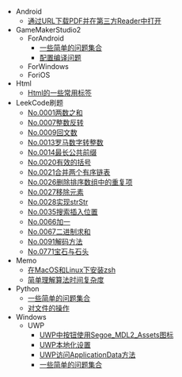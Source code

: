 - Android
	- [通过URL下载PDF并在第三方Reader中打开](Android\通过URL下载PDF并在第三方Reader中打开.md)
- GameMakerStudio2
	- ForAndroid
		- [一些简单的问题集合](GameMakerStudio2\ForAndroid\一些简单的问题集合.md)
		- [配置编译问题](GameMakerStudio2\ForAndroid\配置编译问题.md)
	- ForWindows
	- ForiOS
- Html
	- [Html的一些常用标签](Html\Html的一些常用标签.md)
- LeekCode刷题
	- [No.0001两数之和](LeekCode刷题\No.0001两数之和.md)
	- [No.0007整数反转](LeekCode刷题\No.0007整数反转.md)
	- [No.0009回文数](LeekCode刷题\No.0009回文数.md)
	- [No.0013罗马数字转整数](LeekCode刷题\No.0013罗马数字转整数.md)
	- [No.0014最长公共前缀](LeekCode刷题\No.0014最长公共前缀.md)
	- [No.0020有效的括号](LeekCode刷题\No.0020有效的括号.md)
	- [No.0021合并两个有序链表](LeekCode刷题\No.0021合并两个有序链表.md)
	- [No.0026删除排序数组中的重复项](LeekCode刷题\No.0026删除排序数组中的重复项.md)
	- [No.0027移除元素](LeekCode刷题\No.0027移除元素.md)
	- [No.0028实现strStr](LeekCode刷题\No.0028实现strStr.md)
	- [No.0035搜索插入位置](LeekCode刷题\No.0035搜索插入位置.md)
	- [No.0066加一](LeekCode刷题\No.0066加一.md)
	- [No.0067二进制求和](LeekCode刷题\No.0067二进制求和.md)
	- [No.0091解码方法](LeekCode刷题\No.0091解码方法.md)
	- [No.0771宝石与石头](LeekCode刷题\No.0771宝石与石头.md)
- Memo
	- [在MacOS和Linux下安装zsh](Memo\在MacOS和Linux下安装zsh.md)
	- [简单理解算法时间复杂度](Memo\简单理解算法时间复杂度.md)
- Python
	- [一些简单的问题集合](Python\一些简单的问题集合.md)
	- [对文件的操作](Python\对文件的操作.md)
- Windows
	- UWP
		- [UWP中按钮使用Segoe_MDL2_Assets图标](Windows\UWP\UWP中按钮使用Segoe_MDL2_Assets图标.md)
		- [UWP本地化设置](Windows\UWP\UWP本地化设置.md)
		- [UWP访问ApplicationData方法](Windows\UWP\UWP访问ApplicationData方法.md)
		- [一些简单的问题集合](Windows\UWP\一些简单的问题集合.md)
